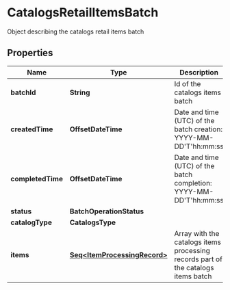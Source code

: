 

# CatalogsRetailItemsBatch

Object describing the catalogs retail items batch

## Properties

Name | Type | Description | Notes
------------ | ------------- | ------------- | -------------
**batchId** | **String** | Id of the catalogs items batch |  [optional]
**createdTime** | **OffsetDateTime** | Date and time (UTC) of the batch creation: YYYY-MM-DD&#39;T&#39;hh:mm:ss |  [optional] [readonly]
**completedTime** | **OffsetDateTime** | Date and time (UTC) of the batch completion: YYYY-MM-DD&#39;T&#39;hh:mm:ss |  [optional] [readonly]
**status** | **BatchOperationStatus** |  |  [optional]
**catalogType** | **CatalogsType** |  | 
**items** | [**Seq&lt;ItemProcessingRecord&gt;**](ItemProcessingRecord.md) | Array with the catalogs items processing records part of the catalogs items batch |  [optional]



